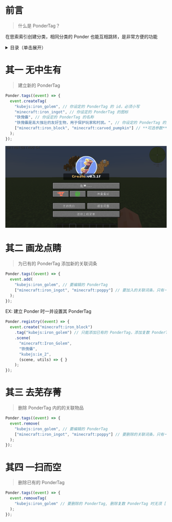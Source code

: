 # 前言

> 什么是 PonderTag？

在思索索引创建分类，相同分类的 Ponder 也能互相跳转，是非常方便的功能

<details>
  <summary>目录（单击展开）</summary>

  1. [前言](#前言)
  2. [建立新的 PonderTag](#其一-无中生有)
  3. [为已有的 PonderTag 添加新的关联词条](#其二-画龙点睛)
  4. [删除 PonderTag 内的的关联物品](#其三-去芜存菁)
  5. [删除已有的 PonderTag](#其四-一扫而空)
</details>

# 其一 无中生有

> 建立新的 PonderTag

```js
Ponder.tags((event) => {
  event.createTag(
    "kubejs:iron_golem", // 你设定的 PonderTag 的 id，必须小写
    "minecraft:iron_ingot", // 你设定的 PonderTag 的图标
    "铁傀儡", // 你设定的 PonderTag 的名称
    "铁傀儡是高大强壮的友好生物，用于保护玩家和村民。", // 你设定的 PonderTag 的介绍
    ["minecraft:iron_block", "minecraft:carved_pumpkin"] // **可选参数** 你设定的 PonderTag的关联词条，只有一个时也能不用 [ ]
  );
});
```

![图片](kubejs/assets/images/PonderTag示例.gif)

# 其二 画龙点睛

> 为已有的 PonderTag 添加新的关联词条

```js
Ponder.tags((event) => {
  event.add(
    "kubejs:iron_golem", // 要编辑的 PonderTag
    ["minecraft:iron_ingot", "minecraft:poppy"] // 要加入的关联词条，只有一个时也能不用 [ ]
  );
});
```

EX: 建立 Ponder 时一并设置其 PonderTag

```js
Ponder.registry((event) => {
  event.create("minecraft:iron_block")
    .tag("kubejs:iron_golem") // 只能添加已有的 PonderTag，添加复数 PonderTag 时无须 [ ]，用逗号隔开 PonderTag 即可
    .scene(
      "minecraft:Iron_Golem",
      "铁傀儡",
      "kubejs:ie_2",
      (scene, utils) => { }
    );
});
```

# 其三 去芜存菁

> 删除 PonderTag 内的的关联物品

```js
Ponder.tags((event) => {
  event.remove(
    "kubejs:iron_golem", // 要编辑的 PonderTag
    ["minecraft:iron_ingot", "minecraft:poppy"] // 要删除的关联词条，只有一个时也能不用 [ ]
  );
});
```

# 其四 一扫而空

> 删除已有的 PonderTag

```js
Ponder.tags((event) => {
  event.removeTag(
    "kubejs:iron_golem" // 要删除的 PonderTag, 删除复数 PonderTag 时无须 [ ]，用逗号隔开 PonderTag 即可
  );
});
```
